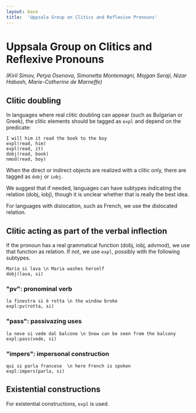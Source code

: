 ```yaml
---
layout: base
title:  'Uppsala Group on Clitics and Reflexive Pronouns'
---
```


# Uppsala Group on Clitics and Reflexive Pronouns

_(Kiril Simov, Petya Osenova, Simonetta Montemagni, Mojgan Seraji, Nizar Habash, Marie-Catherine de Marneffe)_

## Clitic doubling

In languages where real clitic doubling can appear (such as Bulgarian or Greek), the clitic elements should be tagged as `expl` and depend on the predicate:

~~~ sdparse
I will him it read the book to the boy
expl(read, him)
expl(read, it)
dobj(read, book)
nmod(read, boy)
~~~

When the direct or indirect objects are realized with a clitic only, there are tagged as `dobj` or `iobj`.

We suggest that if needed, languages can have subtypes indicating the relation (dobj, iobj), though it is unclear whether that is really the best idea.

For languages with dislocation, such as French, we use the dislocated relation.



## Clitic acting as part of the verbal inflection

If the pronoun has a real grammatical function (dobj, iobj, advmod), we use that function as relation. If not, we use `expl`, possibly with the following subtypes.

~~~ sdparse
Maria si lava \n Maria washes herself
dobj(lava, si)
~~~


### "pv": pronominal verb

~~~ sdparse
la finestra si è rotta \n the window broke
expl:pv(rotta, si)
~~~


### "pass": passivazing uses 

~~~ sdparse
la neve si vede dal balcone \n Snow can be seen from the balcony
expl:pass(vede, si)
~~~


### "impers": impersonal construction

~~~ sdparse
qui si parla francese  \n here French is spoken
expl:impers(parla, si)
~~~


## Existential constructions
For existential constructions, `expl` is used.





